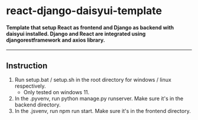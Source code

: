 # react-django-daisyui-template
#### Template that setup React as frontend and Django as backend with daisyui installed. Django and React are integrated using djangorestframework and axios library. 
<hr>

## Instruction

1. Run setup.bat / setup.sh in the root directory for windows / linux respectively.
   - Only tested on windows 11.
3. In the .pyvenv, run python manage.py runserver. Make sure it's in the backend directory.
4. In the .jsvenv, run npm run start. Make sure it's in the frontend directory.
